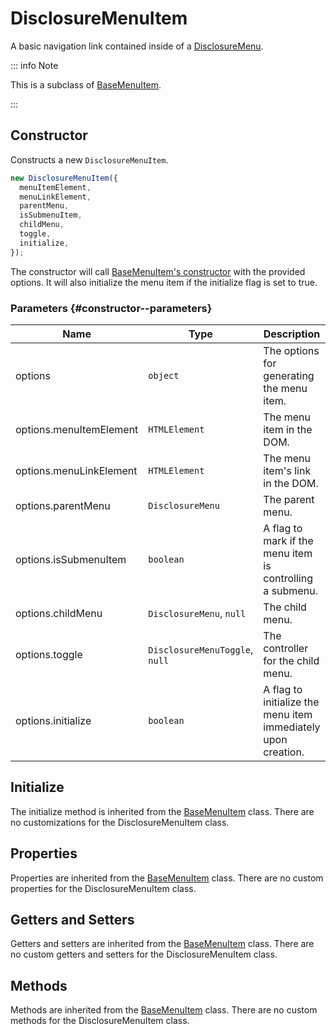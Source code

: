 # DisclosureMenuItem

A basic navigation link contained inside of a [DisclosureMenu](./disclosure-menu).

::: info Note

This is a subclass of [BaseMenuItem](./base-menu-item).

:::

## Constructor

Constructs a new `DisclosureMenuItem`.

```js
new DisclosureMenuItem({
  menuItemElement,
  menuLinkElement,
  parentMenu,
  isSubmenuItem,
  childMenu,
  toggle,
  initialize,
});
```

The constructor will call [BaseMenuItem's constructor](./base-menu-item#constructor) with the provided options. It will also initialize the menu item if the initialize flag is set to true.

### Parameters {#constructor--parameters}

| Name | Type | Description | Default |
| --- | --- | --- | --- |
| options | `object` | The options for generating the menu item. | `undefined` |
| options.menuItemElement | `HTMLElement` | The menu item in the DOM. | `undefined` |
| options.menuLinkElement | `HTMLElement` | The menu item's link in the DOM. | `undefined` |
| options.parentMenu | `DisclosureMenu` | The parent menu. | `undefined` |
| options.isSubmenuItem | `boolean` | A flag to mark if the menu item is controlling a submenu. | `false` |
| options.childMenu | `DisclosureMenu`, `null` | The child menu. | `null` |
| options.toggle | `DisclosureMenuToggle`, `null` | The controller for the child menu. | `null` |
| options.initialize | `boolean` | A flag to initialize the menu item immediately upon creation. | `true` |

## Initialize

The initialize method is inherited from the [BaseMenuItem](./base-menu-item#initialize) class. There are no customizations for the DisclosureMenuItem class.

## Properties

Properties are inherited from the [BaseMenuItem](./base-menu-item#properties) class. There are no custom properties for the DisclosureMenuItem class.

## Getters and Setters

Getters and setters are inherited from the [BaseMenuItem](./base-menu-item#getters-and-setters) class. There are no custom getters and setters for the DisclosureMenuItem class.

## Methods

Methods are inherited from the [BaseMenuItem](./base-menu-item#methods) class. There are no custom methods for the DisclosureMenuItem class.
